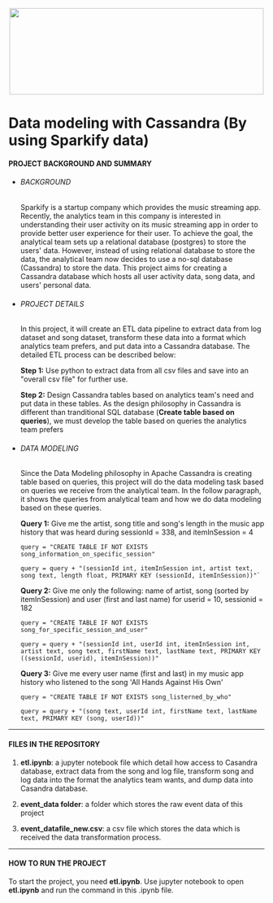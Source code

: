 <p align="center">
  <img width="500" height="170" src="https://upload.cc/i1/2019/09/03/lYa3cL.jpg">
</p>

# Data modeling with Cassandra (By using Sparkify data)
#### PROJECT BACKGROUND AND SUMMARY
- ###### BACKGROUND
    Sparkify is a startup company which provides the music streaming app. Recently, the analytics team in this company is interested in understanding their user activity on its music streaming app in order to provide better user experience for their user. To achieve the goal, the analytical team sets up a relational database (postgres) to store the users' data. However, instead of using relational database to store the data, the analytical team now decides to use a no-sql database (Cassandra) to store the data. This project aims for creating a Cassandra database which hosts all user activity data, song data, and users' personal data. 

- ###### PROJECT DETAILS
    In this project, it will create an ETL data pipeline to extract data from log dataset and song dataset, transform these data into a format which analytics team prefers, and put data into a Cassandra database. The detailed ETL process can be described below:

    **Step 1:** Use python to extract data from all csv files and save into an "overall csv file" for further use.

    **Step 2:** Design Cassandra tables based on analytics team's need and put data in these tables. As the design philosophy in Cassandra is different than tranditional SQL database (**Create table based on queries**), we must develop the table based on queries the analytics team prefers

- ###### DATA MODELING
    Since the Data Modeling philosophy in Apache Cassandra is creating table based on queries, this project will do the data modeling task based on queries we receive from the analytical team. In the follow paragraph, it shows the queries from analytical team and how we do data modeling based on these queries.

    **Query 1:** Give me the artist, song title and song's length in the music app history that was heard during sessionId = 338, and itemInSession = 4
    ```
    query = "CREATE TABLE IF NOT EXISTS song_information_on_specific_session"

    query = query + "(sessionId int, itemInSession int, artist text, song text, length float, PRIMARY KEY (sessionId, itemInSession))"`
    ```

    **Query 2:** Give me only the following: name of artist, song (sorted by itemInSession) and user (first and last name) for userid = 10, sessionid = 182
    ```
    query = "CREATE TABLE IF NOT EXISTS song_for_specific_session_and_user"

    query = query + "(sessionId int, userId int, itemInSession int, artist text, song text, firstName text, lastName text, PRIMARY KEY ((sessionId, userid), itemInSession))"
    ```

    **Query 3:** Give me every user name (first and last) in my music app history who listened to the song 'All Hands Against His Own'<br/>
    ```
    query = "CREATE TABLE IF NOT EXISTS song_listerned_by_who"

    query = query + "(song text, userId int, firstName text, lastName text, PRIMARY KEY (song, userId))"
    ```
------------
#### FILES IN THE REPOSITORY
1. **etl.ipynb**: a jupyter notebook file which detail how access to Casandra database, extract data from the song and log file, transform song and log data into the format the analytics team wants, and dump data into Casandra database.

2. **event_data folder**: a folder which stores the raw event data of this project

3. **event_datafile_new.csv**: a csv file which stores the data which is received the data transformation process.
------------
#### HOW TO RUN THE PROJECT
To start the project, you need **etl.ipynb**. Use jupyter notebook to open **etl.ipynb** and run the command in this .ipynb file.

